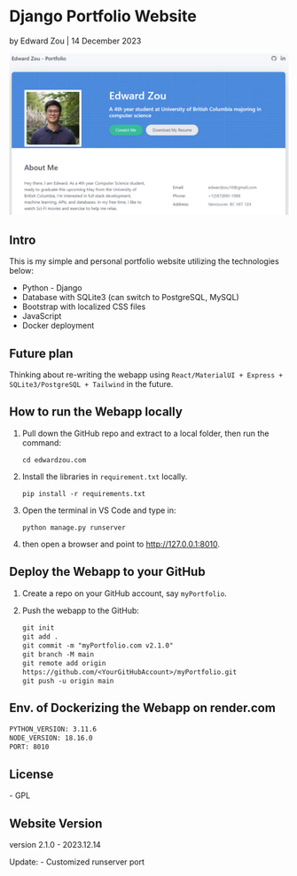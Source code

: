 # Django Portfolio Website

by Edward Zou | 14 December 2023



![forepage](static/images/forepage.png)



## Intro

This is my simple and personal portfolio website utilizing the technologies below:

* Python - Django
* Database with SQLite3 (can switch to PostgreSQL, MySQL)
* Bootstrap with localized CSS files
* JavaScript
* Docker deployment



## Future plan

Thinking about re-writing the webapp using `React/MaterialUI + Express + SQLite3/PostgreSQL + Tailwind` in the future.



## How to run the Webapp locally

1. Pull down the GitHub repo and extract to a local folder, then run the command:

   ```
   cd edwardzou.com
   ```

2. Install the libraries in `requirement.txt` locally.

   ```
   pip install -r requirements.txt
   ```

3. Open the terminal in VS Code and type in:

   ```
   python manage.py runserver
   ```

4. then open a browser and point to http://127.0.0.1:8010.



## Deploy the Webapp to your GitHub

1. Create a repo on your GitHub account, say `myPortfolio`.

2. Push the webapp to the GitHub:

   ```
   git init
   git add .
   git commit -m "myPortfolio.com v2.1.0"
   git branch -M main
   git remote add origin https://github.com/<YourGitHubAccount>/myPortfolio.git
   git push -u origin main
   ```



## Env. of Dockerizing the Webapp on render.com

```
PYTHON_VERSION: 3.11.6
NODE_VERSION: 18.16.0
PORT: 8010
```



## License

\- GPL



## Website Version

version 2.1.0 - 2023.12.14

Update: - Customized runserver port
